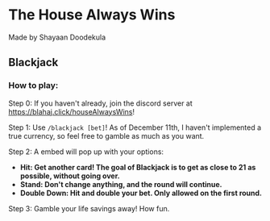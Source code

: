 # The House Always Wins
Made by Shayaan Doodekula 

## Blackjack
### How to play:

Step 0: If you haven't already, join the discord server at https://blahaj.click/houseAlwaysWins!

Step 1: Use `/blackjack [bet]`! As of December 11th, I haven't implemented a true currency, so feel free to gamble as much as you want.

Step 2: A embed will pop up with your options:
* **Hit: Get another card! The goal of Blackjack is to get as close to 21 as possible, without going over.**
* **Stand: Don't change anything, and the round will continue.**
* **Double Down: Hit and double your bet. Only allowed on the first round.**

Step 3: Gamble your life savings away! How fun.

